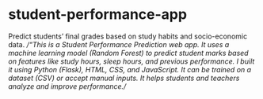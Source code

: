 # student-performance-app
Predict students’ final grades based on study habits and socio-economic data.
*/“This is a Student Performance Prediction web app. It uses a machine learning model (Random Forest) to predict student marks based on features like study hours, sleep hours, and previous performance. I built it using Python (Flask), HTML, CSS, and JavaScript. It can be trained on a dataset (CSV) or accept manual inputs. It helps students and teachers analyze and improve performance./*